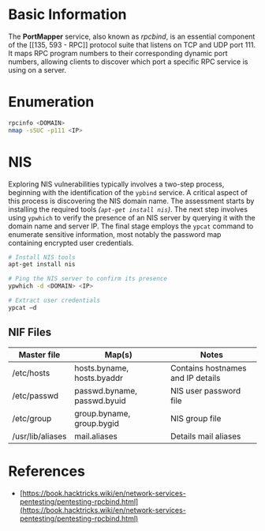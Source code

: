 # Basic Information
The **PortMapper** service, also known as *rpcbind*, is an essential component of the [[135, 593 - RPC]] protocol suite that listens on TCP and UDP port 111. It maps RPC program numbers to their corresponding dynamic port numbers, allowing clients to discover which port a specific RPC service is using on a server.

# Enumeration
```bash
rpcinfo <DOMAIN> 
nmap -sSUC -p111 <IP>
```

# NIS
Exploring NIS vulnerabilities typically involves a two-step process, beginning with the identification of the `ypbind` service. A critical aspect of this process is discovering the NIS domain name.
The assessment starts by installing the required tools *(`apt-get install nis`)*. 
The next step involves using `ypwhich` to verify the presence of an NIS server by querying it with the domain name and server IP.
The final stage employs the `ypcat` command to enumerate sensitive information, most notably the password map containing encrypted user credentials. 
```bash
# Install NIS tools
apt-get install nis

# Ping the NIS server to confirm its presence
ypwhich -d <DOMAIN> <IP>

# Extract user credentials
ypcat –d
```

## NIF Files
| Master file         | Map(s)                         | Notes                          |
|---------------------|--------------------------------|--------------------------------|
| /etc/hosts          | hosts.byname, hosts.byaddr     | Contains hostnames and IP details |
| /etc/passwd         | passwd.byname, passwd.byuid    | NIS user password file         |
| /etc/group          | group.byname, group.bygid      | NIS group file                 |
| /usr/lib/aliases    | mail.aliases                   | Details mail aliases           |



# References
- [https://book.hacktricks.wiki/en/network-services-pentesting/pentesting-rpcbind.html](https://book.hacktricks.wiki/en/network-services-pentesting/pentesting-rpcbind.html)